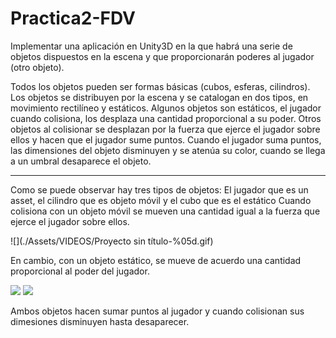 # Practica2-FDV

Implementar una aplicación en Unity3D en la que habrá una serie de objetos dispuestos en la escena y que proporcionarán poderes al jugador (otro objeto).

Todos los objetos pueden ser formas básicas (cubos, esferas, cilindros).
Los objetos se distribuyen por la escena y se catalogan en dos tipos, en movimiento rectilíneo y estáticos.
Algunos objetos son estáticos, el jugador cuando colisiona, los desplaza una cantidad proporcional a su poder.
Otros objetos al colisionar se desplazan por la fuerza que ejerce el jugador sobre ellos y hacen que el jugador sume puntos.
Cuando el jugador suma puntos, las dimensiones del objeto disminuyen y se atenúa su color, cuando se llega a un umbral desaparece el objeto.

----------------------------------------------------

Como se puede observar hay tres tipos de objetos:
El jugador que es un asset, el cilindro que es objeto móvil y el cubo que es el estático 
Cuando colisiona con un objeto móvil se mueven una cantidad igual a la fuerza que ejerce el jugador sobre ellos.

![](./Assets/VIDEOS/Proyecto sin título-%05d.gif)

En cambio, con un objeto estático, se mueve de acuerdo una cantidad proporcional al poder del jugador.

![](./Assets/VIDEOS/practica2_1-%05d)
![](./Assets/VIDEOS/practica2_3-%05d)

Ambos objetos hacen sumar puntos al jugador y cuando colisionan sus dimesiones disminuyen hasta desaparecer.
